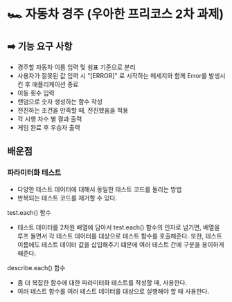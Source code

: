 # 🏎️ 자동차 경주 (우아한 프리코스 2차 과제)

## ➡️ 기능 요구 사항

- 경주할 자동차 이름 입력 및 쉼표 기준으로 분리
- 사용자가 잘못된 값 입력 시 "[ERROR]" 로 시작하는 메세지와 함께 Error를 발생시킨 후 애플리케이션 종료
- 이동 횟수 입력
- 랜덤으로 숫자 생성하는 함수 작성
- 전진하는 조건을 만족할 때, 전진했음을 적용
- 각 시행 차수 별 결과 출력
- 게임 완료 후 우승자 출력

## 배운점

### 파라미터화 테스트

- 다양한 테스트 데이터에 대해서 동일한 테스트 코드를 돌리는 방법
- 반복되는 테스트 코드를 제거할 수 있다.

test.each() 함수

- 테스트 데이터를 2차원 배열에 담아서 test.each() 함수의 인자로 넘기면, 배열을 루프 돌면서 각 테스트 데이터를 대상으로 테스트 함수를 호출해준다. 또한, 테스트 이름에도 테스트 데이터 값을 삽입해주기 떄문에 여러 테스트 간에 구분을 용이하게 해준다.

describe.each() 함수

- 좀 더 복잡한 함수에 대한 파라미터화 테스트를 작성할 때, 사용한다.
- 여러 테스트 함수를 여러 테스트 데이터를 대상으로 실행해야 할 때 사용한다.
